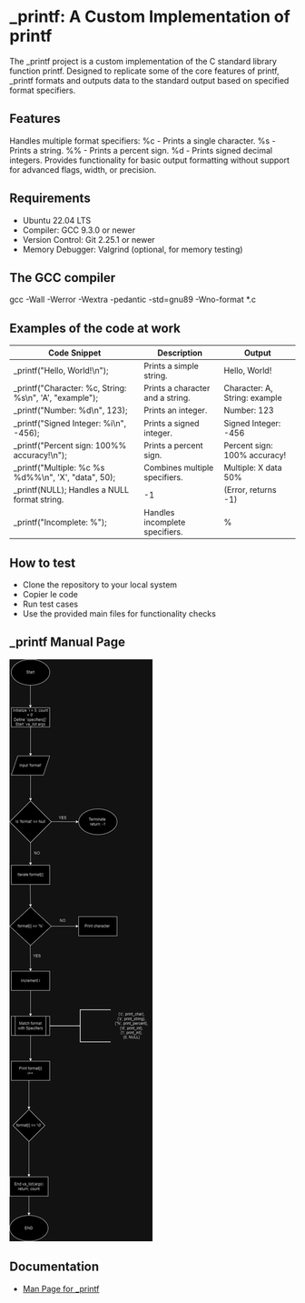 # **_printf: A Custom Implementation of printf**

The _printf project is a custom implementation of the C standard library function printf. Designed to replicate some of the core features of printf, _printf formats and outputs data to the standard output based on specified format specifiers.

## **Features**
Handles multiple format specifiers:
%c - Prints a single character.
%s - Prints a string.
%% - Prints a percent sign.
%d - Prints signed decimal integers.
Provides functionality for basic output formatting without support for advanced flags, width, or precision.

## **Requirements**

- Ubuntu 22.04 LTS
- Compiler: GCC 9.3.0 or newer
- Version Control: Git 2.25.1 or newer
- Memory Debugger: Valgrind (optional, for memory testing)

## **The GCC compiler**
gcc -Wall -Werror -Wextra -pedantic -std=gnu89 -Wno-format *.c

## **Examples of the code at work**
|Code Snippet	                                         |Description	                            |Output                       |
---------------------------------------------------------|------------------------------------------|-----------------------------|
|_printf("Hello, World!\\n");                            |Prints a simple string.                   |Hello, World!                |
|_printf("Character: %c, String: %s\\n", 'A', "example");|Prints a character and a string.          |Character: A, String: example|
|_printf("Number: %d\\n", 123);                          |Prints an integer.                        |Number: 123                  |
|_printf("Signed Integer: %i\\n", -456);                 |Prints a signed integer.                  |Signed Integer: -456         |
|_printf("Percent sign: 100%% accuracy!\\n");            |Prints a percent sign.                    |Percent sign: 100% accuracy! |
|_printf("Multiple: %c %s %d%%\\n", 'X', "data", 50);    |Combines multiple specifiers.             |Multiple: X data 50%         |
|_printf(NULL);	Handles a NULL format string.            |-1                                        | (Error, returns -1)         |
|_printf("Incomplete: %");                               |Handles incomplete specifiers.            |%                            |

## **How to test**
- Clone the repository to your local system
- Copier le code
- Run test cases
- Use the provided main files for functionality checks


## **_printf Manual Page**
![A flow chart showing the step by step process of _printf](_printf.cflowchart.drawio.png)

## **Documentation**

- [Man Page for _printf](./man_3_printf.3)
